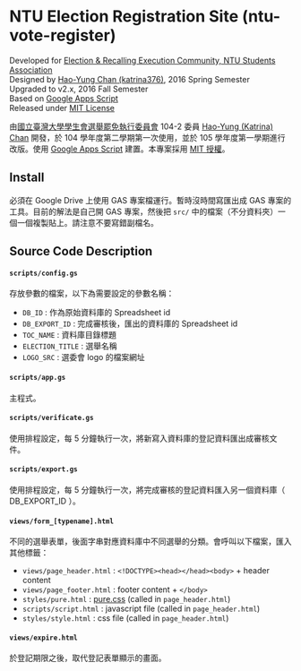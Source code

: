 # NTU Election Registration Site (ntu-vote-register)
Developed for [Election &amp; Recalling Execution Community, NTU Students Association](https://vote.ntustudents.org/)  
Designed by [Hao-Yung Chan (katrina376)](https://github.com/katrina376/), 2016 Spring Semester  
Upgraded to v2.x, 2016 Fall Semester  
Based on [Google Apps Script](https://developers.google.com/apps-script/)  
Released under [MIT License](https://github.com/katrina376/ntu-vote-register/blob/master/LICENSE.md)

由[國立臺灣大學學生會選舉罷免執行委員會](https://vote.ntustudents.org/) 104-2 委員 [Hao-Yung (Katrina) Chan](https://github.com/katrina376/) 開發，於 104 學年度第二學期第一次使用，並於 105 學年度第一學期進行改版。使用 [Google Apps Script](https://developers.google.com/apps-script/) 建置。本專案採用 [MIT 授權](https://github.com/katrina376/ntu-vote-register/blob/master/LICENSE.md)。

## Install
必須在 Google Drive 上使用 GAS 專案檔運行。暫時沒時間寫匯出成 GAS 專案的工具。目前的解法是自己開 GAS 專案，然後把 `src/` 中的檔案（不分資料夾）一個一個複製貼上。請注意不要寫錯副檔名。

## Source Code Description
#### `scripts/config.gs`
存放參數的檔案，以下為需要設定的參數名稱：
+ `DB_ID` : 作為原始資料庫的 Spreadsheet id
+ `DB_EXPORT_ID` : 完成審核後，匯出的資料庫的 Spreadsheet id
+ `TOC_NAME` : 資料庫目錄標題
+ `ELECTION_TITLE` : 選舉名稱
+ `LOGO_SRC` : 選委會 logo 的檔案網址

#### `scripts/app.gs`
主程式。

#### `scripts/verificate.gs`
使用排程設定，每 5 分鐘執行一次，將新寫入資料庫的登記資料匯出成審核文件。  

#### `scripts/export.gs`
使用排程設定，每 5 分鐘執行一次，將完成審核的登記資料匯入另一個資料庫（ DB_EXPORT_ID ）。

#### `views/form_[typename].html`
不同的選舉表單，後面字串對應資料庫中不同選舉的分類。會呼叫以下檔案，匯入其他標籤：
+ `views/page_header.html` : `<!DOCTYPE><head></head><body>` + header content  
+ `views/page_footer.html` : footer content + `</body>`
+ `styles/pure.html` : [pure.css](http://purecss.io) (called in `page_header.html`)  
+ `scripts/script.html` : javascript file (called in `page_header.html`)  
+ `styles/style.html` : css file (called in `page_header.html`)  

#### `views/expire.html`
於登記期限之後，取代登記表單顯示的畫面。

